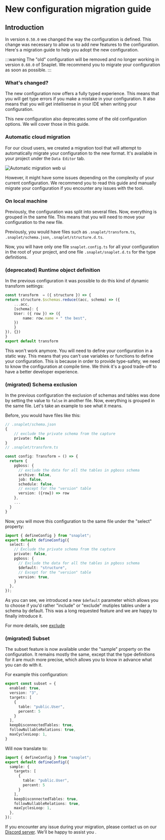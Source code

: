# New configuration migration guide

## Introduction

In version `0.50.0` we changed the way the configuration is defined. This change was necessary to allow us to add new features to the configuration. Here's a migration guide
to help you adopt the new configuration.

:::warning
The "old" configuration will be removed and no longer working in version `0.60.0` of Snaplet. We recommend you to migrate your configuration as soon as possible.
:::

### What's changed?

The new configuration now offers a fully typed experience. This means that you will get type errors if you make a mistake in your configuration. It also means that you will get
intellisense in your IDE when writing your configuration.

This new configuration also deprecates some of the old configuration options. We will cover those in this guide.

### Automatic cloud migration
For our cloud users, we created a migration tool that will attempt to automatically migrate your configuration to the new format. It's available in your project under the `Data Editor` tab.

![Automatic migration web ui](/img/cloud-upgrade-config-screenshot.webp)

However, it might have some issues depending on the complexity of your current configuration. We recommend you to read this guide and manually migrate your configuration if you encounter any issues with the tool.

### On local machine
Previously, the configuration was split into several files. Now, everything is grouped in the same file. This means that you will need to move your configuration to the new file.

Previously, you would have files such as `.snaplet/transform.ts`, `.snaplet/schema.json`, `.snaplet/structure.d.ts`.

Now, you will have only one file `snaplet.config.ts` for all your configuration in the root of your project, and one file `.snaplet/snaplet.d.ts` for the type definitions.

### (deprecated) Runtime object definition

In the previous configuration it was possible to do this kind of dynamic transform settings:

```ts
const transform  = ({ structure }) => {
return structure.$schemas.reduce((acc, schema) => ({
    ...acc,
    [schema]: {
    User: ({ row }) => ({
        name: row.name + " the best",
    })
    }
}), {})
}
export default transform
```

This won't work anymore. You will need to define your configuration in a static way. This means that you can't use variables or functions to define your configuration. This is because in order to provide type-safety, we need to know the configuration at compile time. We think it's a good trade-off to have a better developer experience.

### (migrated) Schema exclusion

In the previous configuration the exclusion of schemas and tables was done by setting the value to `false` in another file. Now, everything is grouped in the same file.
Let's take an example to see what it means.

Before, you would have files like this:

```ts
// .snaplet/schema.json
{
    // exclude the private schema from the capture
    private: false
}
// .snaplet/transform.ts

const config: Transform = () => {
  return {
    pgboss: {
      // exclude the data for all the tables in pgboss schema
      archive: false,
      job: false,
      schedule: false,
      // except for the "version" table
      version: ({row}) => row
    },
    ...
  }
}
```

Now, you will move this configuration to the same file under the "select" property:

```ts
import { defineConfig } from "snaplet";
export default defineConfig({
  select: {
    // Exclude the private schema from the capture
    private: false,
    pgboss: {
      // Exclude the data for all the tables in pgboss schema
      $default: "structure",
      // Except for the "version" table
      version: true,
    }
  },
});
```


As you can see, we introduced a new `$default` parameter which allows you to choose if you'd rather "include" or "exclude" mutiples tables under a schema by default. This was a long requested feature and we are happy to finally introduce it.

For more details, see [exclude](docs/04-references/data-operations/03-exclude.md)

### (migrated) Subset
The subset feature is now available under the "sample" property on the configuration. It remains mostly the same, except that the type definitions for it are much more precise, which allows you to know in advance what you can do with it.

For example this configuration:

```ts
export const subset = {
  enabled: true,
  version: "3",
  targets: [
    {
      table: "public.User",
      percent: 5
    }
  ],
  keepDisconnectedTables: true,
  followNullableRelations: true,
  maxCyclesLoop: 1,
}
```

Will now translate to:

```ts
import { defineConfig } from "snaplet";
export default defineConfig({
  sample: {
    targets: [
      {
        table: "public.User",
        percent: 5
      }
    ],
    keepDisconnectedTables: true,
    followNullableRelations: true,
    maxCyclesLoop: 1,
  },
});
```

If you encounter any issue during your migration, please contact us on our [Discord server](https://app.snaplet.dev/chat). We'll be happy to assist you .